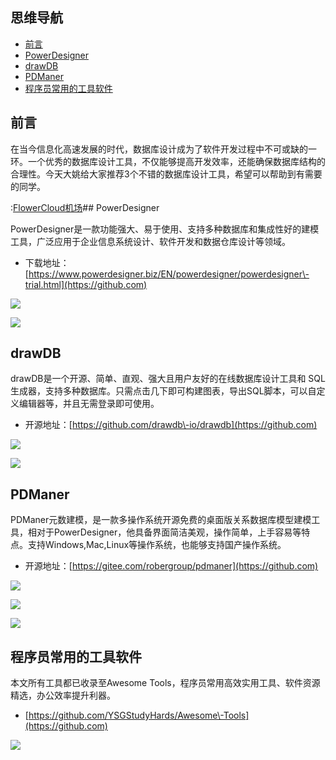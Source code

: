 ## 思维导航

* [前言](https://github.com)
* [PowerDesigner](https://github.com)
* [drawDB](https://github.com)
* [PDManer](https://github.com)
* [程序员常用的工具软件](https://github.com)

## 前言


在当今信息化高速发展的时代，数据库设计成为了软件开发过程中不可或缺的一环。一个优秀的数据库设计工具，不仅能够提高开发效率，还能确保数据库结构的合理性。今天大姚给大家推荐3个不错的数据库设计工具，希望可以帮助到有需要的同学。


:[FlowerCloud机场](https://hanlianfangzhi.com)## PowerDesigner


PowerDesigner是一款功能强大、易于使用、支持多种数据库和集成性好的建模工具，广泛应用于企业信息系统设计、软件开发和数据仓库设计等领域。


* 下载地址：[https://www.powerdesigner.biz/EN/powerdesigner/powerdesigner\-trial.html](https://github.com)


![](https://img2024.cnblogs.com/blog/1336199/202412/1336199-20241215141905382-803098964.png)


![](https://img2024.cnblogs.com/blog/1336199/202412/1336199-20241215141913466-2021770438.png)


## drawDB


drawDB是一个开源、简单、直观、强大且用户友好的在线数据库设计工具和 SQL 生成器，支持多种数据库。只需点击几下即可构建图表，导出SQL脚本，可以自定义编辑器等，并且无需登录即可使用。


* 开源地址：[https://github.com/drawdb\-io/drawdb](https://github.com)


![](https://img2024.cnblogs.com/blog/1336199/202412/1336199-20241215141927187-1832240965.png)


![](https://img2024.cnblogs.com/blog/1336199/202412/1336199-20241215141931952-804547651.png)


## PDManer


PDManer元数建模，是一款多操作系统开源免费的桌面版关系数据库模型建模工具，相对于PowerDesigner，他具备界面简洁美观，操作简单，上手容易等特点。支持Windows,Mac,Linux等操作系统，也能够支持国产操作系统。


* 开源地址：[https://gitee.com/robergroup/pdmaner](https://github.com)


![](https://img2024.cnblogs.com/blog/1336199/202412/1336199-20241215141945532-1770645890.png)


![](https://img2024.cnblogs.com/blog/1336199/202412/1336199-20241215141952725-1637242546.png)


![](https://img2024.cnblogs.com/blog/1336199/202412/1336199-20241215141959611-1424733133.png)


## 程序员常用的工具软件


本文所有工具都已收录至Awesome Tools，程序员常用高效实用工具、软件资源精选，办公效率提升利器。


* [https://github.com/YSGStudyHards/Awesome\-Tools](https://github.com)


![](https://img2024.cnblogs.com/blog/1336199/202412/1336199-20241215142014484-2125737849.png)


